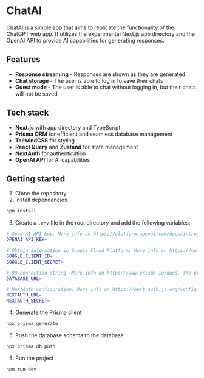 # ChatAI

ChatAI is a simple app that aims to replicate the functionality of the ChatGPT web app. It utilizes the experimental Next.js app directory and the OpenAI API to provide AI capabilities for generating responses.

## Features

- **Response streaming** - Responses are shown as they are generated
- **Chat storage** - The user is able to log in to save their chats
- **Guest mode** - The user is able to chat without logging in, but their chats will not be saved

## Tech stack

- **Next.js** with app directory and TypeScript
- **Prisma ORM** for efficient and seamless database management
- **TailwindCSS** for styling
- **React Query** and **Zustand** for state management
- **NextAuth** for authentication
- **OpenAI API** for AI capabilities

## Getting started

1. Clone the repository
2. Install dependencies

```bash
npm install
```

3. Create a `.env` file in the root directory and add the following variables:

```bash
# Open AI API key. More info on https://platform.openai.com/docs/introduction
OPENAI_API_KEY=

# Obtain information in Google Cloud Platform. More info on https://console.cloud.google.com/
GOOGLE_CLIENT_ID=
GOOGLE_CLIENT_SECRET=

# DB connection string. More info on https://www.prisma.io/docs. The project currently uses MySQL/MariaDB. It is easily configurable to use other databases.
DATABASE_URL=

# NextAuth configuration. More info on https://next-auth.js.org/configuration/options
NEXTAUTH_URL=
NEXTAUTH_SECRET=
```

4. Generate the Prisma client

```bash
npx prisma generate
```

5. Push the database schema to the database

```bash
npx prisma db push
```

5. Run the project

```bash
npm run dev
```
